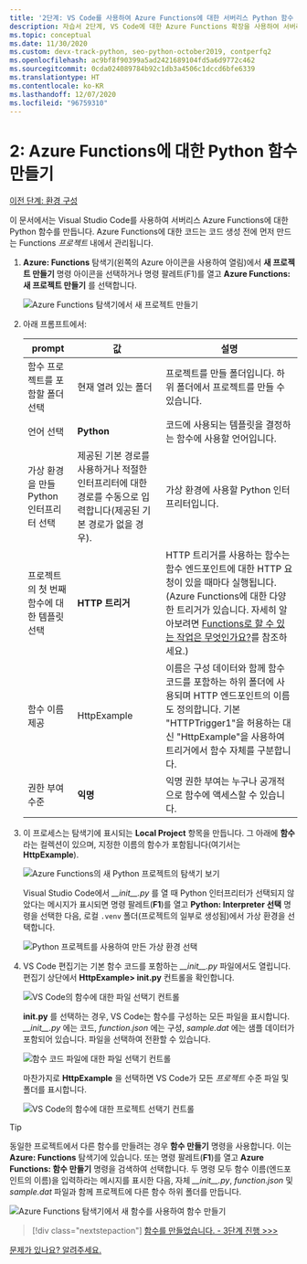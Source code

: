 ```yaml
---
title: '2단계: VS Code를 사용하여 Azure Functions에 대한 서버리스 Python 함수 만들기'
description: 자습서 2단계, VS Code에 대한 Azure Functions 확장을 사용하여 서버리스 Python 함수를 추가합니다.
ms.topic: conceptual
ms.date: 11/30/2020
ms.custom: devx-track-python, seo-python-october2019, contperfq2
ms.openlocfilehash: ac9bf8f90399a5ad2421689104fd5a6d9772c462
ms.sourcegitcommit: 0cda024089784b92c1db3a4506c1dccd6bfe6339
ms.translationtype: HT
ms.contentlocale: ko-KR
ms.lasthandoff: 12/07/2020
ms.locfileid: "96759310"
---
```

# <a name="2-create-a-python-function-for-azure-functions"></a>2: Azure Functions에 대한 Python 함수 만들기

[이전 단계: 환경 구성](tutorial-vs-code-serverless-python-01.md)

이 문서에서는 Visual Studio Code를 사용하여 서버리스 Azure Functions에 대한 Python 함수를 만듭니다. Azure Functions에 대한 코드는 코드 생성 전에 먼저 만드는 Functions _프로젝트_ 내에서 관리됩니다.

1. **Azure: Functions** 탐색기(왼쪽의 Azure 아이콘을 사용하여 열림)에서 **새 프로젝트 만들기** 명령 아이콘을 선택하거나 명령 팔레트(F1)를 열고 **Azure Functions: 새 프로젝트 만들기** 를 선택합니다.

    ![Azure Functions 탐색기에서 새 프로젝트 만들기](media/tutorial-vs-code-serverless-python/create-a-new-project-in-azure-functions-explorer.png)

1. 아래 프롬프트에서:

    | prompt | 값 | 설명 |
    | --- | --- | --- |
    | 함수 프로젝트를 포함할 폴더 선택 | 현재 열려 있는 폴더 | 프로젝트를 만들 폴더입니다. 하위 폴더에서 프로젝트를 만들 수 있습니다. |
    | 언어 선택 | **Python** | 코드에 사용되는 템플릿을 결정하는 함수에 사용할 언어입니다. |
    | 가상 환경을 만들 Python 인터프리터 선택 | 제공된 기본 경로를 사용하거나 적절한 인터프리터에 대한 경로를 수동으로 입력합니다(제공된 기본 경로가 없을 경우). | 가상 환경에 사용할 Python 인터프리터입니다. |
    | 프로젝트의 첫 번째 함수에 대한 템플릿 선택 | **HTTP 트리거** | HTTP 트리거를 사용하는 함수는 함수 엔드포인트에 대한 HTTP 요청이 있을 때마다 실행됩니다. (Azure Functions에 대한 다양한 트리거가 있습니다. 자세히 알아보려면 [Functions로 할 수 있는 작업은 무엇인가요?](/azure/azure-functions/functions-overview#what-can-i-do-with-functions)를 참조하세요.) |
    | 함수 이름 제공 | HttpExample | 이름은 구성 데이터와 함께 함수 코드를 포함하는 하위 폴더에 사용되며 HTTP 엔드포인트의 이름도 정의합니다. 기본 "HTTPTrigger1"을 허용하는 대신 "HttpExample"을 사용하여 트리거에서 함수 자체를 구분합니다. |
    | 권한 부여 수준 | **익명** | 익명 권한 부여는 누구나 공개적으로 함수에 액세스할 수 있습니다. |

1. 이 프로세스는 탐색기에 표시되는 **Local Project** 항목을 만듭니다. 그 아래에 **함수** 라는 컬렉션이 있으며, 지정한 이름의 함수가 포함됩니다(여기서는 **HttpExample**).

    ![Azure Functions의 새 Python 프로젝트의 탐색기 보기](media/tutorial-vs-code-serverless-python/explorer-view-new-python-project-in-azure-functions.png)

    Visual Studio Code에서 *\_\_init\_\_.py* 를 열 때 Python 인터프리터가 선택되지 않았다는 메시지가 표시되면 명령 팔레트(**F1**)를 열고 **Python: Interpreter 선택** 명령을 선택한 다음, 로컬 `.venv` 폴더(프로젝트의 일부로 생성됨)에서 가상 환경을 선택합니다.

    ![Python 프로젝트를 사용하여 만든 가상 환경 선택](media/tutorial-vs-code-serverless-python/select-virtual-environment-created-with-the-python-project.png)

1. VS Code 편집기는 기본 함수 코드를 포함하는 *\_\_init\_\_.py* 파일에서도 열립니다. 편집기 상단에서 **HttpExample> __init.py__** 컨트롤을 확인합니다.

    ![VS Code의 함수에 대한 파일 선택기 컨트롤](media/tutorial-vs-code-serverless-python/file-selector-in-azure-functions-editor-01.png)

    **__init.py__** 를 선택하는 경우, VS Code는 함수를 구성하는 모든 파일을 표시합니다. *\_\_init\_\_.py* 에는 코드, *function.json* 에는 구성, *sample.dat* 에는 샘플 데이터가 포함되어 있습니다. 파일을 선택하여 전환할 수 있습니다.

    ![함수 코드 파일에 대한 파일 선택기 컨트롤](media/tutorial-vs-code-serverless-python/file-selector-in-azure-functions-editor-02.png)

    마찬가지로 **HttpExample** 을 선택하면 VS Code가 모든 *프로젝트* 수준 파일 및 폴더를 표시합니다.

    ![VS Code의 함수에 대한 프로젝트 선택기 컨트롤](media/tutorial-vs-code-serverless-python/file-selector-in-azure-functions-editor-03.png)

> [!TIP]
> 동일한 프로젝트에서 다른 함수를 만들려는 경우 **함수 만들기** 명령을 사용합니다. 이는 **Azure: Functions** 탐색기에 있습니다. 또는 명령 팔레트(**F1**)를 열고 **Azure Functions: 함수 만들기** 명령을 검색하여 선택합니다. 두 명령 모두 함수 이름(엔드포인트의 이름)을 입력하라는 메시지를 표시한 다음, 자체 *\_\_init\_\_.py*, *function.json* 및 *sample.dat* 파일과 함께 프로젝트에 다른 함수 하위 폴더를 만듭니다.
>
> ![Azure Functions 탐색기에서 새 함수를 사용하여 함수 만들기](media/tutorial-vs-code-serverless-python/create-new-functions-in-azure-functions-explorer.png)

> [!div class="nextstepaction"]
> [함수를 만들었습니다. - 3단계 진행 >>>](tutorial-vs-code-serverless-python-03.md)

[문제가 있나요? 알려주세요.](https://aka.ms/python-functions-qs-ms-survey)
